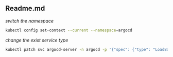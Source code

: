 ## Readme.md

_switch the namespace_

```bash
kubectl config set-context --current --namespace=argocd
```
_change the exist service type_

```bash
kubectl patch svc argocd-server -n argocd -p '{"spec": {"type": "LoadBalancer"}}'
```
